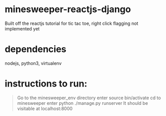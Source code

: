 # minesweeper-reactjs-django
Built off the reactjs tutorial for tic tac toe,
right click flagging not implemented yet

# dependencies
nodejs, python3, virtualenv

# instructions to run:
> Go to the minesweeper_env directory
> enter source bin/activate
> cd to minesweeper
> enter python ./manage.py runserver
It should be visitable at localhost:8000
